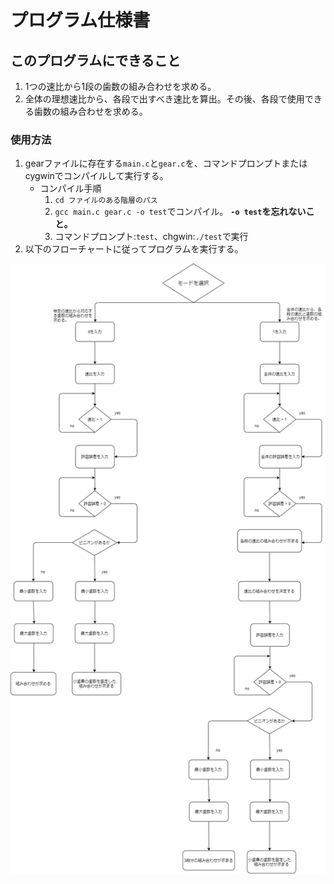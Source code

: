 # プログラム仕様書
## このプログラムにできること
1. 1つの速比から1段の歯数の組み合わせを求める。
2. 全体の理想速比から、各段で出すべき速比を算出。その後、各段で使用できる歯数の組み合わせを求める。

### 使用方法
1. gearファイルに存在する`main.c`と`gear.c`を、コマンドプロンプトまたはcygwinでコンパイルして実行する。
    - コンパイル手順
        1. `cd ファイルのある階層のパス`
        2. `gcc main.c gear.c -o test`でコンパイル。 **`-o test`を忘れないこと。**
        3. コマンドプロンプト:`test`、chgwin:`./test`で実行
2. 以下のフローチャートに従ってプログラムを実行する。

![](_res/フローチャート.png)

